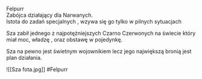 Felpurr  
Zabójca działający dla Narwanych.  
Istota do zadań specjalnych , wzywa się go tylko w pilnych sytuacjach

Sza zabił jednego z najpotężniejszych Czarno Czerwonych na świecie który miał moc, władzę , oraz obstawę w pojedynkę.

Sza na pewno jest świetnym wojownikiem lecz jego największą bronią jest plan działania.

![[Sza fota.jpg]]
#Felpurr
